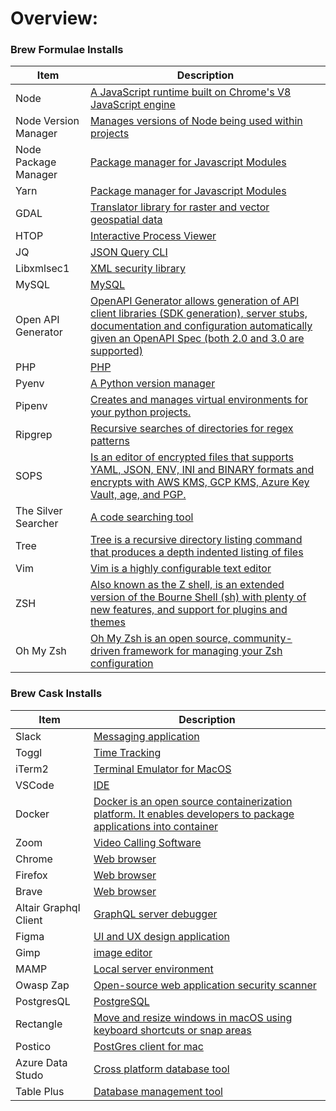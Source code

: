# Overview:

### Brew Formulae Installs

| Item | Description |
|--- | --- |
Node| [A JavaScript runtime built on Chrome's V8 JavaScript engine](https://nodejs.org/en/)
Node Version Manager | [Manages versions of Node being used within projects](https://github.com/nvm-sh/nvm)
Node Package Manager | [Package manager for Javascript Modules](https://www.npmjs.com/)
Yarn | [Package manager for Javascript Modules](https://yarnpkg.com/)
GDAL | [Translator library for raster and vector geospatial data](https://gdal.org/)
HTOP | [Interactive Process Viewer](https://htop.dev/)
JQ | [JSON Query CLI](https://stedolan.github.io/jq/)
Libxmlsec1| [XML security library](https://www.aleksey.com/xmlsec/)
 MySQL| [MySQL](https://www.mysql.com/)
 Open API Generator|  [OpenAPI Generator allows generation of API client libraries (SDK generation), server stubs, documentation and configuration automatically given an OpenAPI Spec (both 2.0 and 3.0 are supported)](https://github.com/OpenAPITools/openapigenerator)
 PHP| [PHP](https://www.php.net/)
 Pyenv| [A Python version manager](https://github.com/pyenv/pyenv)
 Pipenv| [Creates and manages virtual environments for your python projects.](https://pipenv.pypa.io/en/latest/)
 Ripgrep| [Recursive searches of directories for regex patterns](https://github.com/BurntSushi/ripgrep)
 SOPS| [Is an editor of encrypted files that supports YAML, JSON, ENV, INI and BINARY formats and encrypts with AWS KMS, GCP KMS, Azure Key Vault, age, and PGP.](https://github.com/mozilla/sops)
 The Silver Searcher| [A code searching tool](https://github.com/ggreer/the_silver_searcher)
 Tree| [Tree is a recursive directory listing command that produces a depth indented listing of files](http://mama.indstate.edu/users/ice/tree/)
 Vim| [Vim is a highly configurable text editor](https://www.vim.org/)
 ZSH| [Also known as the Z shell, is an extended version of the Bourne Shell (sh) with plenty of new features, and support for plugins and themes](https://www.zsh.org/)
Oh My Zsh| [Oh My Zsh is an open source, community-driven framework for managing your Zsh configuration](https://ohmyz.sh/)

### Brew Cask Installs

| Item | Description |
|--- | --- |
Slack | [Messaging application](https://slack.com/)
Toggl | [Time Tracking](https://toggl.com/track/?utm_source=google&utm_medium=cpc&utm_campaign=Toggl%20Track%20-%20%5BS%5D%20-%20Global%20-%20Brand%20-%20Sign%20Up%20-%20Toggl%20Always%20On%20-%20Ad%203%20-%20Responsive&utm_term=time%20tracker&utm_content=search&cq_src=google_ads&cq_cmp=11493628079&cq_term=toggl&cq_plac=&cq_net=g&cq_plt=gp&gclid=CjwKCAiA9tyQBhAIEiwA6tdCrPPqtv4dyqh1L2_G6ynnxMBzXvb5PE89RY_1u6UQzqDSaqUw25PWvRoCUmoQAvD_BwE)
iTerm2 | [Terminal Emulator for MacOS](https://iterm2.com/)
VSCode | [IDE](https://code.visualstudio.com/)
Docker | [Docker is an open source containerization platform. It enables developers to package applications into container](https://www.docker.com/)
Zoom | [Video Calling Software](https://zoom.us/)
Chrome | [Web browser](https://www.google.com/chrome/)
Firefox | [Web browser](https://www.mozilla.org/en-US/firefox/new/)
Brave | [Web browser](https://brave.com/)
Altair Graphql Client | [GraphQL server debugger](https://altair.sirmuel.design/)
Figma| [UI and UX design application](https://www.figma.com/)
Gimp| [image editor](https://www.gimp.org/)
MAMP| [Local server environment](https://www.mamp.info/en/windows/)
Owasp Zap | [Open-source web application security scanner](https://www.zaproxy.org/)
PostgresQL | [PostgreSQL](https://www.postgresql.org/)
Rectangle | [Move and resize windows in macOS using keyboard shortcuts or snap areas](https://rectangleapp.com/)
Postico | [PostGres client for mac](https://eggerapps.at/postico/)
Azure Data Studo | [Cross platform database tool](https://docs.microsoft.com/en-us/sql/azure-data-studio/download-azure-data-studio?view=sql-server-ver15)
Table Plus | [Database management tool](https://tableplus.com/)